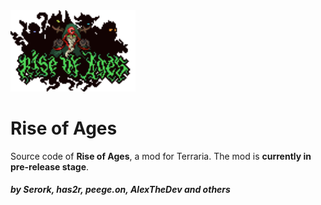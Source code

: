 <img width="200" src="Media/Logo.png" alt="Rise of Ages">

# Rise of Ages

Source code of <b>Rise of Ages</b>, a mod for Terraria. The mod is <b>currently in pre-release stage</b>.
<h5>by Serork, has2r, peege.on, AlexTheDev and others</h5>
